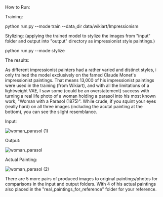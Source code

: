 How to Run:

Training:

python run.py --mode train --data_dir data/wikiart/Impressionism

Stylizing: (applying the trained model to stylize the images from "input" folder and output into "output" directory as impressionist style paintings.)

python run.py --mode stylize



The results:

As different impressionist painters had a rather varied and distinct styles, i only trained the model exclusively on the famed Claude Monet's impressionist paintings. That means 13,000 of his impressionist paintings were used in the training (from Wikiart), and with all the limitations of a lightweight VAE, I saw some (could be an overstatement) success with turning a real life photo of a woman holding a parasol into his most known work, "Woman with a Parasol (1875)".
While crude, if you squint your eyes (really hard) on all three images (including the acutal painting at the bottom), you can see the slight resemblance.

Input:

![woman_parasol (1)](https://github.com/user-attachments/assets/d75fdfc1-de02-499f-982d-01862d571919)



Output:

![woman_parasol](https://github.com/user-attachments/assets/4035b374-a033-4b2a-a832-13a5e76ea054)


Actual Painting:

![woman_parasol (2)](https://github.com/user-attachments/assets/345d0239-da3c-460c-9478-df1877d20ee9)



There are 5 more pairs of produced images to original paintings/photos for comparisons in the input and output folders. With 4 of his actual paintings also placed in the "real_paintings_for_reference" folder for your reference.
